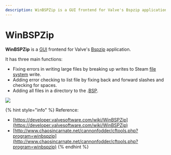 ```yaml
---
description: WinBSPZip is a GUI frontend for Valve's Bspzip application.
---
```


# WinBSPZip

**WinBSPZip** is a [GUI](https://developer.valvesoftware.com/wiki/GUI) frontend for Valve's [Bspzip](bspzip.md) application.

It has three main functions:

* Fixing errors in writing large files by breaking up writes to Steam [file system](http://en.wikipedia.org/wiki/file_system) write.
* Adding error checking to list file by fixing back and forward slashes and checking for spaces.
* Adding all files in a directory to the .[BSP](https://developer.valvesoftware.com/wiki/BSP).

![](../../../../../.gitbook/assets/winbspzipwindow.gif)

{% hint style="info" %}
Reference:

* [https://developer.valvesoftware.com/wiki/WinBSPZip](https://developer.valvesoftware.com/wiki/WinBSPZip)
* [http://www.chaosincarnate.net/cannonfodder/cftools.php?program=winbspzip](http://www.chaosincarnate.net/cannonfodder/cftools.php?program=winbspzip)
{% endhint %}

